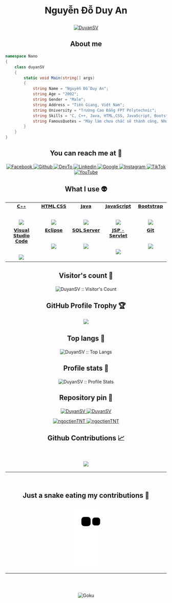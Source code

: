 # <p align="center">Nguyễn Đỗ Duy An</p>

<p align="center">
	<a href="https://github.com/DuyanSV">
	<img src="https://toigingiuvedep.vn/wp-content/uploads/2022/01/hinh-anh-avatar-tet-lam-dai-dien.jpg" width = "200" alt="DuyanSV">
	</a>
</p>

<h2 align="center">About me</h2>

```C#
namespace Nano
{
    class duyanSV
    {
        static void Main(string[] args)
        {
            string Name = "Nguyễn Đỗ Duy An";
            string Age = "2002";
            string Gender = "Male";
            string Address = "Tiền Giang, Việt Nam";
            string University = "Trường Cao Đẳng FPT Polytechnic";
            string Skills = "C, C++, Java, HTML,CSS, JavaScript, Bootstrap, SQL, JSP - Servlet";
            string FamousQuotes = "Mày làm chưa chắc sẽ thành công, Nhưng mày không làm thì chắc chắn sẽ không bao giờ thành công!";
        }
    }
}
```

## <p align="center">You can reach me at 🥰</p>

<p align="center">
  <a href="https://www.facebook.com/anhngoc.duyan">
    <img src="https://www.vectorlogo.zone/logos/facebook/facebook-official.svg" alt="Facebook" height="30" width="30">
  </a>
	
  <a href="https://github.com/DuyanSv">
    <img src="https://www.vectorlogo.zone/logos/github/github-tile.svg" alt="Github" height="30" width="30">
  </a>
  
  <a href="https://dev.to/duyansv">
    <img src="https://www.vectorlogo.zone/logos/devto/devto-icon.svg" alt="DevTo" height="30" width="30">
  </a>
	
  <a href="https://www.linkedin.com/mwlite/in/duy-an-87a167230">
    <img src="https://www.vectorlogo.zone/logos/linkedin/linkedin-icon.svg" alt="Linkedin" height="30" width="30">
  </a>
  
  <a href="mailto:duyan17072002@gmail.com">
    <img src="https://www.vectorlogo.zone/logos/google/google-icon.svg" alt="Google" height="30" width="30">
  </a>
	
  <a href="https://www.instagram.com/anhngoc.an/">
    <img src="https://www.vectorlogo.zone/logos/instagram/instagram-icon.svg" alt="Instagram" height="30" width="30">
  </a>
  
  <a href="https://www.tiktok.com/@anhngoc.duyan/">
    <img src="https://raw.githubusercontent.com/gilbarbara/logos/master/logos/tiktok-icon.svg" alt="TikTok" height="30" width="30">
  </a>
  
  <a href="https://youtube.com/channel/UCIfnRzQcIXXfmeJ3BD2pD9A">
    <img src="https://www.vectorlogo.zone/logos/youtube/youtube-icon.svg" alt="YouTube" height="30" width="30">
  </a>
</p>

## <p align="center">What I use :alien:</p>

<table align="center">
  <tbody>
    <tr valign="top">
      <td width="20%" align="center">
	<a href="https://devdocs.io/cpp/">
		<span>𝗖++</span><br><br><br>
		<img height="64px" src="https://cdn.worldvectorlogo.com/logos/c.svg">
	 </a>
      </td>
      <td width="20%" align="center">
	 <a href="https://fullstack.edu.vn/courses/html-css">
		<span>𝗛𝗧𝗠𝗟,𝗖𝗦𝗦</span><br><br><br>
		<img height="64px" src="https://photoshopvip.net/news/mimage/html-css.png">
	 </a>
      </td>
      <td width="20%" align="center">
	<a href="https://dev.java/learn/">
		<span>𝗝𝗮𝘃𝗮</span><br><br><br>
		<img height="64px" src="https://cdn.svgporn.com/logos/java.svg">
	 </a>
      </td>
	<td width="20%" align="center">
		<a href="https://fullstack.edu.vn/courses/javascript-co-ban">
        <span>𝗝𝗮𝘃𝗮𝗦𝗰𝗿𝗶𝗽𝘁</span><br><br><br>
        <img height="64px" src="https://pluspng.com/img-png/logo-javascript-png-html-code-allows-to-embed-javascript-logo-in-your-website-587.png">
		</a>
      </td>
      <td width="20%" align="center">
	      <a href="https://getbootstrap.com/docs/5.1/getting-started/introduction/">
        <span>𝗕𝗼𝗼𝘁𝘀𝘁𝗿𝗮𝗽</span><br><br><br>
        <img height="64px" src="https://www.vectorlogo.zone/logos/getbootstrap/getbootstrap-icon.svg">
	      </a>
      </td>
    </tr>
    <tr valign="top">
	<td width="20%" align="center">
		<a href="https://code.visualstudio.com/docs">
        <span>𝗩𝗶𝘀𝘂𝗮𝗹 𝗦𝘁𝘂𝗱𝗶𝗼 𝗖𝗼𝗱𝗲</span><br><br><br>
        <img height="64px" src="https://cdn.worldvectorlogo.com/logos/visual-studio-code-1.svg">
		</a>
      </td>
	<td width="20%" align="center">
		<a href="https://www.eclipse.org/">
        <span>𝗘𝗰𝗹𝗶𝗽𝘀𝗲</span><br><br><br>
        <img height="64px" src="https://cdn.freebiesupply.com/logos/large/2x/eclipse-11-logo-png-transparent.png">
		</a>
      </td>
      <td width="20%" align="center">
	      <a href="https://www.microsoft.com/en-us/sql-server/sql-server-downloads">
        <span>𝗦𝗤𝗟 𝗦𝗲𝗿𝘃𝗲𝗿</span><br><br><br>
        <img height="64px" src="https://aidanfinn.com/wp-content/uploads/2017/09/SQL-Server-Logo-620x264.png">
	      </a>
      </td>
	    <td width="20%" align="center">
	<a href="https://www.javatpoint.com/jsp-tutorial">
		<span>𝗝𝗦𝗣 - 𝗦𝗲𝗿𝘃𝗹𝗲𝘁</span><br><br><br>
		<img height="64px" src="https://image.flaticon.com/icons/png/512/28/28968.png">
	</a>
      </td>
      <td width="20%" align="center">
	      <a href="https://git-scm.com/doc">
        <span>𝗚𝗶𝘁</span><br><br><br>
        <img height="64px" src="https://cdn.svgporn.com/logos/git-icon.svg">
	      </a>
      </td>
    </tr>
  </tbody>
</table>

## <p align="center">Visitor's count :eyes:</p>

<p align="center"><img src="https://profile-counter.glitch.me/{DuyanSV}/count.svg" alt="DuyanSV :: Visitor's Count" /></p>

## <p align="center">GitHub Profile Trophy 🏆</p>

<p align='center'>
<img src="https://github-profile-trophy.vercel.app/?username=DuyanSV&theme=tokyonight&row=2&column=4">
</p>

## <p align="center">Top langs :tongue:</p>

<p align="center"><img src="https://github-readme-stats.vercel.app/api/top-langs/?username=DuyanSV&langs_count=10&theme=tokyonight&layout=compact" alt="DuyanSV :: Top Langs" /></p>

## <p align="center">Profile stats :musical_keyboard:</p>

<p align="center"><img src="https://github-readme-stats.vercel.app/api?username=DuyanSV&show_icons=true&theme=tokyonight" alt="DuyanSV :: Profile Stats" /></p>

## <p align="center">Repository pin 📌</p>

<p align="center">	
<a href="https://github.com/DuyanSV/game-tournament">
	<img src="https://github-readme-stats.vercel.app/api/pin/?username=DuyanSV&repo=game-tournament&theme=tokyonight" alt="DuyanSV" />
</a>
	
<a href="https://github.com/DuyanSV/view-tube">
	<img src="https://github-readme-stats.vercel.app/api/pin/?username=DuyanSV&repo=view-tube&theme=tokyonight" alt="DuyanSV" />
</a>
</p>

<p align="center">	
<a href="https://github.com/DuyanSV/restaurant" margin="100">
	<img src="https://github-readme-stats.vercel.app/api/pin/?username=DuyanSV&repo=restaurant&theme=tokyonight" alt="ngoctienTNT" />
</a>
	
<a href="https://github.com/ngoctienTNT/ngoctien.TNT">
	<img src="https://github-readme-stats.vercel.app/api/pin/?username=ngoctienTNT&repo=ngoctien.TNT&theme=tokyonight" alt="ngoctienTNT" />
</a>
</p>

## <p align="center">Github Contributions 📈</p>
<br>
<p align='center'>
<img src="https://activity-graph.herokuapp.com/graph?username=DuyanSV&theme=react-dark&hide_border=true">
<p>

<hr>
<br>

## <p align="center">Just a snake eating my contributions 🐍</p>
<p align='center'>
<img src="https://github.com/ngoctienTNT/ngoctienTNT/blob/output/github-contribution-grid-snake.svg">
</p>

<hr>
<br>

##

<p align="center"><img src="https://pa1.narvii.com/6786/a5f0de7f3a87dead1b76ee37614513bcdbe30047_hq.gif" alt="Goku" height="300" width="500"></p>
